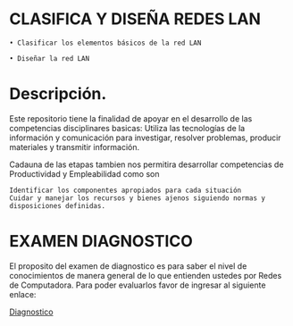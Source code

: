 # CLASIFICA Y DISEÑA REDES LAN

    • Clasificar los elementos básicos de la red LAN
    
    • Diseñar la red LAN

# Descripción.
Este repositorio tiene la finalidad de apoyar en el desarrollo de las competencias disciplinares basicas: Utiliza las tecnologías de la información y comunicación para investigar, resolver problemas, producir materiales y transmitir información.

Cadauna de las etapas tambien nos permitira desarrollar competencias de Productividad y Empleabilidad como son

    Identificar los componentes apropiados para cada situación
    Cuidar y manejar los recursos y bienes ajenos siguiendo normas y disposiciones definidas.

 
# EXAMEN DIAGNOSTICO
  El proposito del examen de diagnostico es para saber el nivel de conocimientos de manera general de lo que entienden ustedes por Redes de Computadora. Para poder evaluarlos favor de ingresar al siguiente enlace:

[Diagnostico](https://github.com/RepoMilton/DiagnosticoRedes.git)


